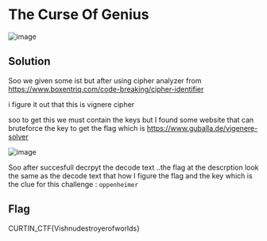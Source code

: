 # The Curse Of Genius

![image](https://github.com/6E3372/Curtin-Malaysia-CTF-2023/assets/129729880/6d94f79d-e17e-4ddf-8d26-7a41a5638dbc)

## Solution

Soo we given some ist but after using cipher analyzer from https://www.boxentriq.com/code-breaking/cipher-identifier 

i figure it out that this is vignere cipher 

soo to get this we must contain the keys but I found some website that can bruteforce the key to get the flag which is https://www.guballa.de/vigenere-solver

![image](https://github.com/6E3372/Curtin-Malaysia-CTF-2023/assets/129729880/40f5f30f-52c7-4c6b-8e0a-16e9672b7105)

Soo after succesfull decrpyt the decode text ..the flag at the descrption look the same as the decode text that how I figure the flag and the key which is the clue for this challenge : `oppenheimer`

## Flag

CURTIN_CTF{Vishnudestroyerofworlds}
